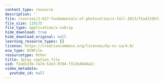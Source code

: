 ```yaml
---
content_type: resource
description: ''
file: /courses/2-627-fundamentals-of-photovoltaics-fall-2013/f2ad133b7a7452e39784f313b46d4a2c_rhV4Wnz8g-U.vtt
file_size: 119175
file_type: application/x-subrip
hide_download: true
hide_download_original: null
learning_resource_types: []
license: https://creativecommons.org/licenses/by-nc-sa/4.0/
ocw_type: OCWFile
resourcetype: Other
title: 3play caption file
uid: f2ad133b-7a74-52e3-9784-f313b46d4a2c
video_metadata:
  youtube_id: null
---
```


